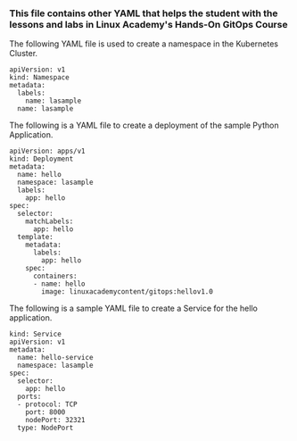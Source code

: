 

### This file contains other YAML that helps the student with the lessons and labs in Linux Academy's Hands-On GitOps Course

The following YAML file is used to create a namespace in the Kubernetes Cluster.

```
apiVersion: v1
kind: Namespace
metadata:
  labels:
    name: lasample
  name: lasample
```

The following is a YAML file to create a deployment of the sample Python Application.

```
apiVersion: apps/v1
kind: Deployment
metadata:
  name: hello
  namespace: lasample
  labels:
    app: hello
spec:
  selector:
    matchLabels:
      app: hello
  template:
    metadata:
      labels:
        app: hello
    spec:
      containers:
      - name: hello
        image: linuxacademycontent/gitops:hellov1.0
```

The following is a sample YAML file to create a Service for the hello application.

```
kind: Service
apiVersion: v1
metadata:
  name: hello-service
  namespace: lasample
spec:
  selector:
    app: hello
  ports:
  - protocol: TCP
    port: 8000
    nodePort: 32321
  type: NodePort
```


